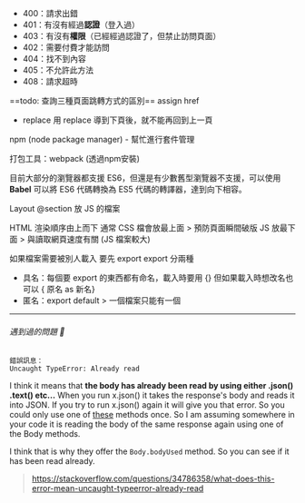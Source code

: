 - 400：請求出錯
- 401：有沒有經過**認證**（登入過）
- 403：有沒有**權限**（已經經過認證了，但禁止訪問頁面）
- 402：需要付費才能訪問
- 404：找不到內容
- 405：不允許此方法
- 408：請求超時

==todo: 查詢三種頁面跳轉方式的區別==
assign
href
- replace
  用 replace 導到下頁後，就不能再回到上一頁

npm (node package manager) - 幫忙進行套件管理

打包工具：webpack (透過npm安裝)

目前大部分的瀏覽器都支援 ES6，但還是有少數舊型瀏覽器不支援，可以使用 **Babel** 可以將 ES6 代碼轉換為 ES5 代碼的轉譯器，達到向下相容。

Layout @section 放 JS 的檔案

HTML 渲染順序由上而下
通常 CSS 檔會放最上面 > 預防頁面瞬間破版
JS 放最下面 > 與讀取網頁速度有關 (JS 檔案較大)

如果檔案需要被別人載入 要先 export
export 分兩種
- 具名：每個要 export 的東西都有命名，載入時要用 {}
  但如果載入時想改名也可以 { 原名 as 新名}
- 匿名：export default > 一個檔案只能有一個

---
###### 遇到過的問題 🐡

```
錯誤訊息：
Uncaught TypeError: Already read
```
I think it means that **the body has already been read by using either .json() .text() etc...** When you run x.json() it takes the response's body and reads it into JSON. If you try to run x.json() again it will give you that error. So you could only use one of [these](https://developer.mozilla.org/en-US/docs/Web/API/Body) methods once. So I am assuming somewhere in your code it is reading the body of the same response again using one of the Body methods.

I think that is why they offer the `Body.bodyUsed` method. So you can see if it has been read already.

> https://stackoverflow.com/questions/34786358/what-does-this-error-mean-uncaught-typeerror-already-read

